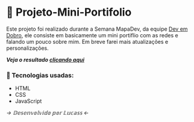 # 📄 Projeto-Mini-Portifolio
 Este projeto foi realizado durante a Semana MapaDev, da equipe [Dev em Dobro](https://github.com/devemdobro), ele consiste em basicamente um mini portiflio com as redes e falando um pouco sobre mim. Em breve farei mais atualizações e personalizações.

 _**Veja o resultado [clicando aqui](https://lucass-vinicius.github.io/projeto-mini-portfolio/)**_
 
 ### 🚀 Tecnologias usadas:
* HTML
* CSS
* JavaScript

_→ 𝔻𝕖𝕤𝕖𝕟𝕧𝕠𝕝𝕧𝕚𝕕𝕠 𝕡𝕠𝕣 𝕃𝕦𝕔𝕒𝕤𝕤 ←_
